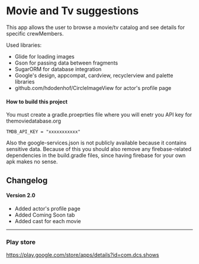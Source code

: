 # Movie and Tv suggestions 
This app allows the user to browse a movie/tv catalog and see details for specific crewMembers.

Used libraries:

* Glide for loading images
* Gson for passing data between fragments
* SugarORM for database integration 
* Google's design, appcompat, cardview, recyclerview and palette libraries
* github.com/hdodenhof/CircleImageView for actor's profile page

#### How to build this project
You must create a gradle.proeprties file where you will enetr you API key for themoviedatabase.org

    TMDB_API_KEY = "xxxxxxxxxxx"
  
Also the google-services.json is not publicly available because it contains sensitive data. Because of this you should also remove any firebase-related dependencies in the build.gradle files, since having firebase for your own apk makes no sense.

## Changelog


#### Version 2.0
* Added actor's profile page
* Added Coming Soon tab
* Added cast for each movie

-----------
### Play store
https://play.google.com/store/apps/details?id=com.dcs.shows
